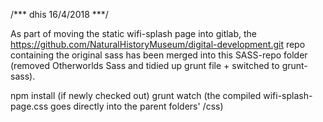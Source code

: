 /*** dhis 16/4/2018 ***/

As part of moving the static wifi-splash page into gitlab, the https://github.com/NaturalHistoryMuseum/digital-development.git repo containing the original sass has been merged into
this SASS-repo folder (removed Otherworlds Sass and tidied up grunt file + switched to grunt-sass).

npm install (if newly checked out)
grunt watch (the compiled wifi-splash-page.css goes directly into the parent folders' /css)